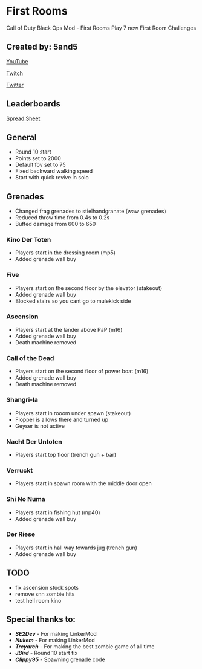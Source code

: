 # First Rooms
Call of Duty Black Ops Mod - First Rooms
Play 7 new First Room Challenges

## Created by: 5and5

[YouTube](https://www.youtube.com/user/Zomb0s4life)

[Twitch](https://twitch.tv/5and5)

[Twitter](https://twitter.com/5and55)



## Leaderboards

[Spread Sheet](https://docs.google.com/spreadsheets/d/1eY93xGNydtTuZEoO-EQ-Qwj_ben_gRoHoEOYNFGGhXE/)

## General
* Round 10 start
* Points set to 2000
* Default fov set to 75
* Fixed backward walking speed
* Start with quick revive in solo

## Grenades
* Changed frag grenades to stielhandgranate (waw grenades)
* Reduced throw time from 0.4s to 0.2s
* Buffed damage from 600 to 650

### Kino Der Toten
* Players start in the dressing room (mp5)
* Added grenade wall buy

### Five
* Players start on the second floor by the elevator (stakeout)
* Added grenade wall buy
* Blocked stairs so you cant go to mulekick side

### Ascension
* Players start at the lander above PaP (m16)
* Added grenade wall buy
* Death machine removed

### Call of the Dead
* Players start on the second floor of power boat (m16)
* Added grenade wall buy
* Death machine removed

### Shangri-la
* Players start in rooom under spawn (stakeout)
* Flopper is allows there and turned up
* Geyser is not active

### Nacht Der Untoten
* Players start top floor (trench gun + bar)

### Verruckt
* Players start in spawn room with the middle door open

### Shi No Numa
* Players start in fishing hut (mp40)
* Added grenade wall buy

### Der Riese
* Players start in hall way towards jug (trench gun)
* Added grenade wall buy

## TODO
* fix ascension stuck spots
* remove snn zombie hits
* test hell room kino


## Special thanks to:
* **_SE2Dev_** - For making LinkerMod
* **_Nukem_** - For making LinkerMod
* **_Treyarch_** - For making the best zombie game of all time
* **_JBird_** - Round 10 start fix
* **_Clippy95_** - Spawning grenade code
